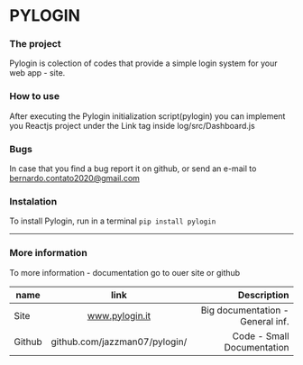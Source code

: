 
# PYLOGIN


### The project
Pylogin is colection of codes that provide a simple login system for your web app - site.

### How to use
After executing the Pylogin initialization script(pylogin)  you can implement you Reactjs project under the Link tag inside log/src/Dashboard.js

### Bugs
In case that you find a bug report it on github, or send an e-mail to bernardo.contato2020@gmail.com


### Instalation
To install Pylogin, run in a terminal 
	`pip install pylogin`

----------------------------
### More information
To more information - documentation go to ouer site or github

| name   |      link      |  Description |
|----------|:-------------:|------:|
| Site |  www.pylogin.it | Big documentation - General inf. |
| Github | github.com/jazzman07/pylogin/      |  Code - Small Documentation  |
